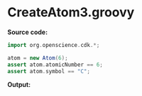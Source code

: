 # CreateAtom3.groovy
**Source code:**
```groovy
import org.openscience.cdk.*;

atom = new Atom(6);
assert atom.atomicNumber == 6;
assert atom.symbol == "C";
```
**Output:**
```plain
```
